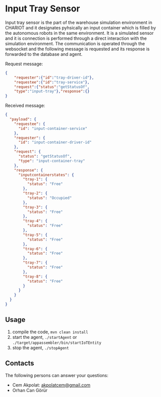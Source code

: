 # Input Tray Sensor

Input tray sensor is the part of the warehouse simulation environment in CHARIOT and it designates pyhsically an input container which is filled by the autonomous robots in the same environment.
It is a simulated sensor and it is connection is performed through a direct interaction with the simulation environment.
The communication is operated through the websocket and the following message is requested and its response is forwarded to the database and agent.

Request message:

```json
{
    "requester":{"id":"tray-driver-id"},
    "requestee":{"id":"tray-service"},
    "request":{"status":"getStatusOf",
    "type":"input-tray"},"response":{}
}
```

Received message:

```json
{
  "payload": {
    "requestee": {
      "id": "input-container-service"
    },
    "requester": {
      "id": "input-container-driver-id"
    },
    "request": {
      "status": "getStatusOf",
      "type": "input-container-tray"
    },
    "response": {
      "inputcontainerstates": {
        "tray-1": {
          "status": "Free"
        },
        "tray-2": {
          "status": "Occupied"
        },
        "tray-3": {
          "status": "Free"
        },
        "tray-4": {
          "status": "Free"
        },
        "tray-5": {
          "status": "Free"
        },
        "tray-6": {
          "status": "Free"
        },
        "tray-7": {
          "status": "Free"
        },
        "tray-8": {
          "status": "Free"
        }
      }
    }
  }
}
```
## Usage
1. compile the code, `mvn clean install`
2. start the agent, `./startAgent` or `./target/appassembler/bin/startIoTEntity`
3. stop the agent, `./stopAgent`  

## Contacts

The following persons can answer your questions: 

- Cem Akpolat: [akpolatcem@gmail.com](mailto://akpolatcem@gmail.com)
- Orhan Can Görür